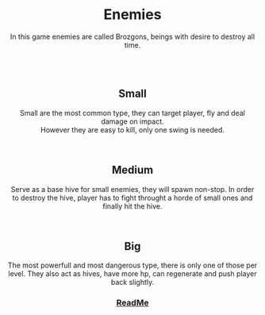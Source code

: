 <h1 align="center">Enemies</h1>
<p align="center">
    In this game enemies are called Brozgons, beings with desire to destroy all time.
</p>


<br>
<br>
<h2 align="center">Small</h2>
<p align="center">
    Small are the most common type, they can target player, fly and deal damage on impact.<br>
    However they are easy to kill, only one swing is needed.
</p>

<br>
<h2 align="center">Medium</h2>
<p align="center">
    Serve as a base hive for small enemies, they will spawn non-stop.
    In order to destroy the hive, player has to fight throught a horde of small ones and finally hit the hive.
</p>

<br>
<h2 align="center">Big</h2>
<p align="center">
    The most powerfull and most dangerous type, there is only one of those per level.
    They also act as hives, have more hp, can regenerate and push player back slightly.
</p>


<h3 align="center">
  <a href="README.md">ReadMe</a>
</h3>
